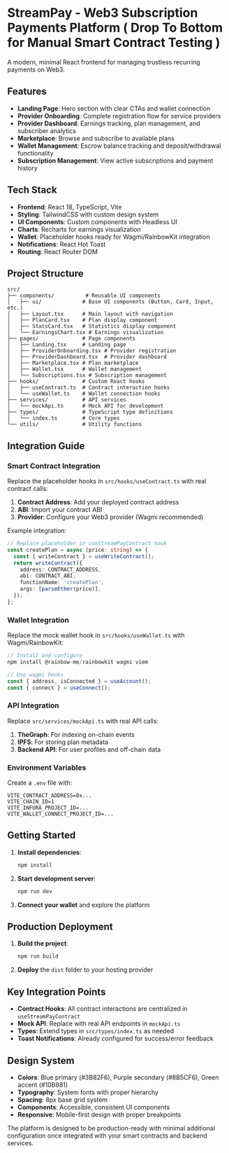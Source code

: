 # StreamPay - Web3 Subscription Payments Platform ( Drop To Bottom for Manual Smart Contract Testing ) 

A modern, minimal React frontend for managing trustless recurring payments on Web3.

## Features

- **Landing Page**: Hero section with clear CTAs and wallet connection
- **Provider Onboarding**: Complete registration flow for service providers
- **Provider Dashboard**: Earnings tracking, plan management, and subscriber analytics
- **Marketplace**: Browse and subscribe to available plans
- **Wallet Management**: Escrow balance tracking and deposit/withdrawal functionality
- **Subscription Management**: View active subscriptions and payment history

## Tech Stack

- **Frontend**: React 18, TypeScript, Vite
- **Styling**: TailwindCSS with custom design system
- **UI Components**: Custom components with Headless UI
- **Charts**: Recharts for earnings visualization
- **Wallet**: Placeholder hooks ready for Wagmi/RainbowKit integration
- **Notifications**: React Hot Toast
- **Routing**: React Router DOM

## Project Structure

```
src/
├── components/          # Reusable UI components
│   ├── ui/             # Base UI components (Button, Card, Input, etc.)
│   ├── Layout.tsx      # Main layout with navigation
│   ├── PlanCard.tsx    # Plan display component
│   ├── StatsCard.tsx   # Statistics display component
│   └── EarningsChart.tsx # Earnings visualization
├── pages/              # Page components
│   ├── Landing.tsx     # Landing page
│   ├── ProviderOnboarding.tsx # Provider registration
│   ├── ProviderDashboard.tsx  # Provider dashboard
│   ├── Marketplace.tsx # Plan marketplace
│   ├── Wallet.tsx      # Wallet management
│   └── Subscriptions.tsx # Subscription management
├── hooks/              # Custom React hooks
│   ├── useContract.ts  # Contract interaction hooks
│   └── useWallet.ts    # Wallet connection hooks
├── services/           # API services
│   └── mockApi.ts      # Mock API for development
├── types/              # TypeScript type definitions
│   └── index.ts        # Core types
└── utils/              # Utility functions
```

## Integration Guide

### Smart Contract Integration

Replace the placeholder hooks in `src/hooks/useContract.ts` with real contract calls:

1. **Contract Address**: Add your deployed contract address
2. **ABI**: Import your contract ABI
3. **Provider**: Configure your Web3 provider (Wagmi recommended)

Example integration:
```typescript
// Replace placeholder in useStreamPayContract hook
const createPlan = async (price: string) => {
  const { writeContract } = useWriteContract();
  return writeContract({
    address: CONTRACT_ADDRESS,
    abi: CONTRACT_ABI,
    functionName: 'createPlan',
    args: [parseEther(price)],
  });
};
```

### Wallet Integration

Replace the mock wallet hook in `src/hooks/useWallet.ts` with Wagmi/RainbowKit:

```typescript
// Install and configure
npm install @rainbow-me/rainbowkit wagmi viem

// Use wagmi hooks
const { address, isConnected } = useAccount();
const { connect } = useConnect();
```

### API Integration

Replace `src/services/mockApi.ts` with real API calls:

1. **TheGraph**: For indexing on-chain events
2. **IPFS**: For storing plan metadata
3. **Backend API**: For user profiles and off-chain data

### Environment Variables

Create a `.env` file with:
```
VITE_CONTRACT_ADDRESS=0x...
VITE_CHAIN_ID=1
VITE_INFURA_PROJECT_ID=...
VITE_WALLET_CONNECT_PROJECT_ID=...
```

## Getting Started

1. **Install dependencies**:
   ```bash
   npm install
   ```

2. **Start development server**:
   ```bash
   npm run dev
   ```

3. **Connect your wallet** and explore the platform

## Production Deployment

1. **Build the project**:
   ```bash
   npm run build
   ```

2. **Deploy** the `dist` folder to your hosting provider

## Key Integration Points

- **Contract Hooks**: All contract interactions are centralized in `useStreamPayContract`
- **Mock API**: Replace with real API endpoints in `mockApi.ts`
- **Types**: Extend types in `src/types/index.ts` as needed
- **Toast Notifications**: Already configured for success/error feedback

## Design System

- **Colors**: Blue primary (#3B82F6), Purple secondary (#8B5CF6), Green accent (#10B981)
- **Typography**: System fonts with proper hierarchy
- **Spacing**: 8px base grid system
- **Components**: Accessible, consistent UI components
- **Responsive**: Mobile-first design with proper breakpoints

The platform is designed to be production-ready with minimal additional configuration once integrated with your smart contracts and backend services.


